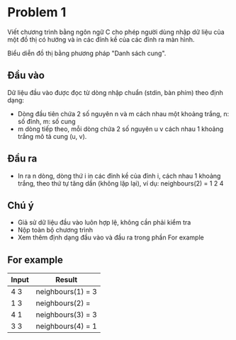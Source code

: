 # Problem 1

Viết chương trình bằng ngôn ngữ C cho phép người dùng nhập dữ liệu của một đồ thị có hướng và in các đỉnh kề của các đỉnh ra màn hình.

Biểu diễn đồ thị bằng phương pháp "Danh sách cung".

## Đầu vào

Dữ liệu đầu vào được đọc từ dòng nhập chuẩn (stdin, bàn phím) theo định dạng:

- Dòng đầu tiên chứa 2 số nguyên n và m cách nhau một khoảng trắng, n: số đỉnh, m: số cung
- m dòng tiếp theo, mỗi dòng chứa 2 số nguyên u v cách nhau 1 khoảng trắng mô tả cung (u, v).

## Đầu ra

- In ra n dòng, dòng thứ i in các đỉnh kề của đỉnh i, cách nhau 1 khoảng trắng, theo thứ tự tăng dần (không lặp lại), ví dụ: neighbours(2) = 1 2 4

## Chú ý

- Giả sử dữ liệu đầu vào luôn hợp lệ, không cần phải kiểm tra
- Nộp toàn bộ chương trình
- Xem thêm định dạng đầu vào và đầu ra trong phần For example

## For example

| Input | Result            |
|-------|-------------------|
| 4 3   | neighbours(1) = 3 |
| 1 3   | neighbours(2) =   |
| 4 1   | neighbours(3) = 3 |
| 3 3   | neighbours(4) = 1 |

